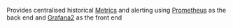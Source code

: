 Provides centralised historical [Metrics](http://fabric8.io/guide/metrics.html) and alerting using [Prometheus](prometheus) as the back end and [Grafana2](http://grafana.org/) as the front end